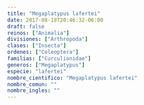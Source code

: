 ```yaml
---
title: "Megaplatypus lafertei"
date: 2017-08-18T20:46:32-06:00
draft: false
reinos: ["Animalia"]
divisiones: ["Arthropoda"]
clases: ["Insecta"]
ordenes: ["Coleoptera"]
familias: ["Curculionidae"]
generos: ["Megaplatypus"]
especie: "lafertei"
nombre_cientifico: "Megaplatypus lafertei"
nombre_comun: ""
nombre_ingles: ""
---
```

